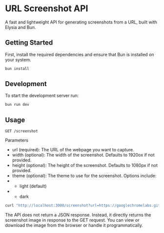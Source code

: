 # URL Screenshot API

A fast and lightweight API for generating screenshots from a URL, built with Elysia and Bun.

## Getting Started

First, install the required dependencies and ensure that Bun is installed on your system.

```bash
bun install
```

## Development

To start the development server run:

```bash
bun run dev
```

## Usage

`GET /screenshot`

Parameters

- url (required): The URL of the webpage you want to capture.
- width (optional): The width of the screenshot. Defaults to 1920ox if not provided.
- height (optional): The height of the screenshot. Defaults to 1080px if not provided.
- theme (optional): The theme to use for the screenshot. Options include:
- - light (default)
- - dark

```bash
curl "http://localhost:3000/screenshot?url=https://googlechromelabs.github.io/dark-mode-toggle/demo/&width=1920&height=1080&theme=dark" --output screenshot.png

```

The API does not return a JSON response. Instead, it directly returns the screenshot image in response to the GET request. You can view or download the image from the browser or handle it programmatically.
